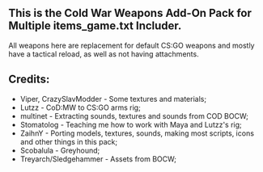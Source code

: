 ## This is the Cold War Weapons Add-On Pack for Multiple items_game.txt Includer.
All weapons here are replacement for default CS:GO weapons and mostly have a tactical reload, as well as not having attachments.
## Credits:
- Viper, CrazySlavModder - Some textures and materials;
- Lutzz - CoD:MW to CS:GO arms rig;
- multinet - Extracting sounds, textures and sounds from COD BOCW;
- Stomatolog - Teaching me how to work with Maya and Lutzz's rig;
- ZaihnY - Porting models, textures, sounds, making most scripts, icons and other things in this pack;
- Scobalula - Greyhound;
- Treyarch/Sledgehammer - Assets from BOCW;
